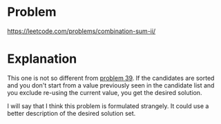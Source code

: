 # Problem

https://leetcode.com/problems/combination-sum-ii/

# Explanation

This one is not so different from [problem 39](../39_combinationsum). If the candidates are sorted and you don't start from a value previously seen in the candidate list and you exclude re-using the current value, you get the desired solution.

I will say that I think this problem is formulated strangely. It could use a better description of the desired solution set.

